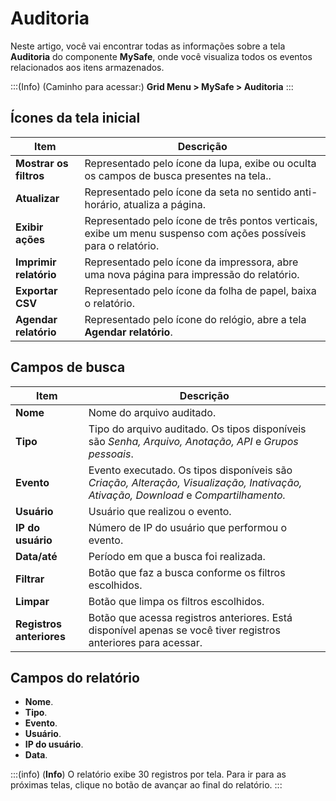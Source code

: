 # Auditoria

Neste artigo, você vai encontrar todas as informações sobre a tela **Auditoria** do componente **MySafe**, onde você visualiza todos os eventos relacionados aos itens armazenados.

:::(Info) (Caminho para acessar:)
**Grid Menu > MySafe > Auditoria**
:::

## Ícones da tela inicial

**Item**|**Descrição**
|---|---|
**Mostrar os filtros**|Representado pelo ícone da lupa, exibe ou oculta os campos de busca presentes na tela..
**Atualizar**|Representado pelo ícone da seta no sentido anti-horário, atualiza a página.
**Exibir ações**|Representado pelo ícone de três pontos verticais, exibe um menu suspenso com ações possíveis para o relatório.
**Imprimir relatório**|Representado pelo ícone da impressora, abre uma nova página para impressão do relatório.
**Exportar CSV**|Representado pelo ícone da folha de papel, baixa o relatório.
**Agendar relatório**|Representado pelo ícone do relógio, abre a tela **Agendar relatório**.



## Campos de busca

**Item**|**Descrição**
|---|---|
**Nome**|Nome do arquivo auditado.
**Tipo**|Tipo do arquivo auditado. Os tipos disponíveis são *Senha, Arquivo, Anotação, API* e *Grupos pessoais*.
**Evento**|Evento executado. Os tipos disponíveis são *Criação, Alteração, Visualização, Inativação, Ativação, Download* e *Compartilhamento.*
**Usuário**|Usuário que realizou o evento.
**IP do usuário**|Número de IP do usuário que performou o evento.
**Data/até**|Período em que a busca foi realizada.
**Filtrar**|Botão que faz a busca conforme os filtros escolhidos.
**Limpar**|Botão que limpa os filtros escolhidos.
**Registros anteriores** | Botão que acessa registros anteriores. Está disponível apenas se você tiver registros anteriores para acessar.


## Campos do relatório

* **Nome**.
* **Tipo**.
* **Evento**.
* **Usuário**.
* **IP do usuário**.
* **Data**.

:::(info) (**Info**)
O relatório exibe 30 registros por tela. Para ir para as próximas telas, clique no botão de avançar ao final do relatório.
:::